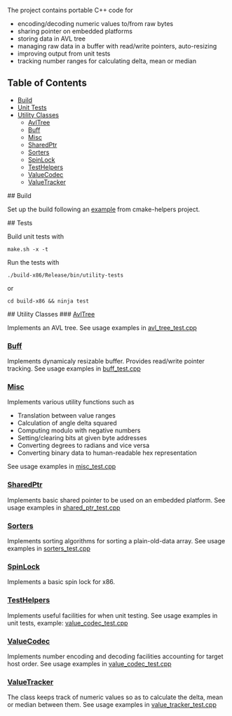 The project contains portable C++ code for
* encoding/decoding numeric values to/from raw bytes
* sharing pointer on embedded platforms
* storing data in AVL tree
* managing raw data in a buffer with read/write pointers, auto-resizing
* improving output from unit tests
* tracking number ranges for calculating delta, mean or median

## Table of Contents

* [Build](#Build)
* [Unit Tests](#Unit_Tests)
* [Utility Classes](#Utility_Classes)
  * [AvlTree](#avl_tree)
  * [Buff](#buff)
  * [Misc](#misc)
  * [SharedPtr](#shared_ptr)
  * [Sorters](#sorters)
  * [SpinLock](#spin_lock)
  * [TestHelpers](#test_helpers)
  * [ValueCodec](#value_codec)
  * [ValueTracker](#value_tracker)

<a name="Build" />
## Build

Set up the build following an <a href="/projects/cmake-helpers/#example-project">example</a> from
cmake-helpers project.

<a name="Unit_Tests" />
## Tests

Build unit tests with
```
make.sh -x -t
```

Run the tests with
```
./build-x86/Release/bin/utility-tests
```
or
```
cd build-x86 && ninja test
```

<a name="Utility_Classes" />
## Utility Classes

<a name="avl_tree" />
### <a href="include/utility/avl_tree.hpp">AvlTree</a>

Implements an AVL tree. See usage examples in <a href="test/avl_tree_test.cpp">
avl_tree_test.cpp</a>

<a name="buff"></a> 
### <a href="include/utility/buff.hpp">Buff</a>

Implements dynamicaly resizable buffer. Provides read/write pointer tracking. See usage examples in
<a href="test/buff_test.cpp">buff_test.cpp</a>

<a name="misc" ></a>
### <a href="include/utility/misc.hpp">Misc</a>

Implements various utility functions such as
* Translation between value ranges
* Calculation of angle delta squared
* Computing modulo with negative numbers
* Setting/clearing bits at given byte addresses
* Converting degrees to radians and vice versa
* Converting binary data to human-readable hex representation

See usage examples in <a href="test/misc_test.cpp">misc_test.cpp</a>

<a name="shared_ptr"></a>
### <a href="include/utility/shared_ptr.hpp">SharedPtr</a>

Implements basic shared pointer to be used on an embedded platform. See usage examples in
<a href="test/shared_ptr_test.cpp">shared_ptr_test.cpp</a>

<a name="sorters"></a>
### <a href="include/utility/sorters.hpp">Sorters</a>

Implements sorting algorithms for sorting a plain-old-data array. See usage examples in
<a href="test/sorters_test.cpp">sorters_test.cpp</a>

<a name="spin_lock" ></a>
### <a href="include/utility/spin_lock.hpp">SpinLock</a>

Implements a basic spin lock for x86.

<a name="test_helpers" ></a>
### <a href="include/utility/test_helpers.hpp">TestHelpers</a>

Implements useful facilities for when unit testing. See usage examples in unit tests, example: 
<a href="test/value_codec_test.cpp">value_codec_test.cpp</a>

<a name="value_codec" ></a>
### <a href="include/utility/value_codec.hpp">ValueCodec</a>

Implements number encoding and decoding facilities accounting for target host order. See usage
examples in <a href="test/value_codec_test.cpp">value_codec_test.cpp</a>

<a name="value_tracker"></a>
### <a href="include/utility/value_tracker.hpp">ValueTracker</a>

The class keeps track of numeric values so as to calculate the delta, mean or median between them.
See usage examples in
<a href="test/value_tracker_test.cpp">value_tracker_test.cpp</a>
